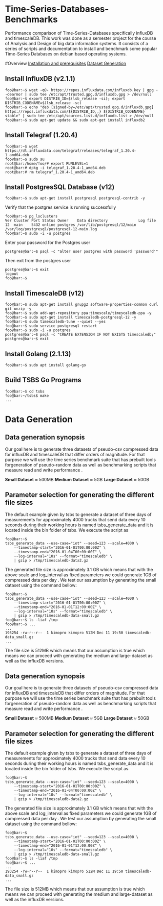 # Time-Series-Databases-Benchmarks

Performance comparison of Time-Series-Databases specifically influxDB and timescaleDB.
This work was done as a semester project for the course of Analysis and Design of big
data information systems. It consists of a series of scripts and documentation to install
and benchmark some popular Time-Series Databases on debian based operating systems.

#Overview
[Installation and prerequisites](#install-telegraf-(1.20.4))
[Dataset Generation](#data-generation)



## Install InfluxDB (v2.1.1)
```console
foo@bar:~$ wget -qO- https://repos.influxdata.com/influxdb.key | gpg --dearmor | sudo tee /etc/apt/trusted.gpg.d/influxdb.gpg > /dev/null
foo@bar:~$ export DISTRIB_ID=$(lsb_release -si); export DISTRIB_CODENAME=$(lsb_release -sc)
foo@bar:~$ echo "deb [signed-by=/etc/apt/trusted.gpg.d/influxdb.gpg] https://repos.influxdata.com/${DISTRIB_ID,,} ${DISTRIB_CODENAME} stable" | sudo tee /etc/apt/sources.list.d/influxdb.list > /dev/null
foo@bar:~$ sudo apt-get update && sudo apt-get install influxdb2
```

## Install Telegraf (1.20.4)
```console
foo@bar:~$ wget https://dl.influxdata.com/telegraf/releases/telegraf_1.20.4-1_amd64.deb
foo@bar:~$ sudo su
root@bar:/home/foo/# export RUNLEVEL=1
root@bar:# dpkg -i telegraf_1.20.4-1_amd64.deb
root@bar:# rm telegraf_1.20.4-1_amd64.deb
```

## Install PostgresSQL Database (v12)
```console
foo@bar:~$ sudo apt-get install postgresql postgresql-contrib -y
```
Verify that the postgres service is running successfully
```console 
foo@bar:~$ pg_lsclusters
Ver Cluster Port Status Owner    Data directory              Log file
12  main    5432 online postgres /var/lib/postgresql/12/main /var/log/postgresql/postgresql-12-main.log
foo@bar:~$ sudo -i -u postgres
```
Enter your password for the Postgres user 
```console 
postgres@bar:~$ psql -c "alter user postgres with password 'password'"
```
Then exit from the postgres user
```console 
postgres@bar:~$ exit
logout
foo@bar:~$ 
```

## Install TimescaleDB (v12)
```console 
foo@bar:~$ sudo apt-get install gnupg2 software-properties-common curl git unzip -y
foo@bar:~$ sudo add-apt-repository ppa:timescale/timescaledb-ppa -y
foo@bar:~$ sudo apt-get install timescaledb-postgresql-12 -y
foo@bar:~$ sudo timescaledb-tune --quiet --yes
foo@bar:~$ sudo service postgresql restart
foo@bar:~$ sudo -i -u postgres
postgres@bar:~$ psql -c "CREATE EXTENSION IF NOT EXISTS timescaledb;"
postgres@bar:~$ exit
```



## Install Golang (2.1.13)
```console 
foo@bar:~$ sudo apt install golang-go
```

## Build TSBS Go Programs

```console 
foo@bar:~$ cd tsbs
foo@bar:~/tsbs$ make
...

```
# Data Generation

## Data generation synopsis
Our goal here is to generate three datasets of pseudo-csv compressed data for influxDB and timescaleDB that differ orders of magnitude. For that purpose we will use the time series benchmark suite that has prebuilt tools forgeneration of pseudo-random data as well as benchmarking scripts that measure read and write performance .

<b>Small Dataset</b> ≈ 500MB
<b>Medium Dataset</b> ≈ 5GB
<b>Large Dataset</b> ≈ 50GB


## Parameter selection for generating the different file sizes

The default example given by tsbs to generate a dataset of three days of measurements for 
approximately 4000 trucks that send data every 10 seconds during their working hours is
named tsbs_generate_data and it is located inside the bin folder of tsbs. We execute the
script as
```console 
foo@bar:~$
tsbs_generate_data --use-case="iot" --seed=123 --scale=4000 \
    --timestamp-start="2016-01-01T00:00:00Z" \
    --timestamp-end="2016-01-04T00:00:00Z" \
    --log-interval="10s" --format="timescaledb" \
    | gzip > /tmp/timescaledb-data2.gz
```
The generated file size is approximately 3.1 GB which means that with the above scale and log_interval as fixed parameters we could generate 1GB of compressed data per day . We test our assumption by generating the small dataset using the command bellow:

```console 
foo@bar:~$
tsbs_generate_data --use-case="iot" --seed=123 --scale=4000 \
    --timestamp-start="2016-01-01T00:00:00Z" \
    --timestamp-end="2016-01-01T12:00:00Z" \
    --log-interval="10s" --format="timescaledb" \
    | gzip > /tmp/timescaledb-data-small.gz
foo@bar:~$ ls -liaf /tmp
foo@bar:~$ ...
...
193254 -rw-r--r--  1 kimopro kimopro 512M Dec 11 19:50 timescaledb-data_small.gz
...
```
The file size is 512MB which means that our assumption is true which means we can proceed with generating the medium and large-dataset as well as the influxDB versions.



## Data generation synopsis
Our goal here is to generate three datasets of pseudo-csv compressed data for influxDB and timescaleDB that differ orders of magnitude. For that purpose we will use the time series benchmark suite that has prebuilt tools forgeneration of pseudo-random data as well as benchmarking scripts that measure read and write performance .

<b>Small Dataset</b> ≈ 500MB
<b>Medium Dataset</b> ≈ 5GB
<b>Large Dataset</b> ≈ 50GB


## Parameter selection for generating the different file sizes

The default example given by tsbs to generate a dataset of three days of measurements for 
approximately 4000 trucks that send data every 10 seconds during their working hours is
named tsbs_generate_data and it is located inside the bin folder of tsbs. We execute the
script as
```console 
foo@bar:~$
tsbs_generate_data --use-case="iot" --seed=123 --scale=4000 \
    --timestamp-start="2016-01-01T00:00:00Z" \
    --timestamp-end="2016-01-04T00:00:00Z" \
    --log-interval="10s" --format="timescaledb" \
    | gzip > /tmp/timescaledb-data2.gz
```
The generated file size is approximately 3.1 GB which means that with the above scale and log_interval as fixed parameters we could generate 1GB of compressed data per day . We test our assumption by generating the small dataset using the command bellow:

```console 
foo@bar:~$
tsbs_generate_data --use-case="iot" --seed=123 --scale=4000 \
    --timestamp-start="2016-01-01T00:00:00Z" \
    --timestamp-end="2016-01-01T12:00:00Z" \
    --log-interval="10s" --format="timescaledb" \
    | gzip > /tmp/timescaledb-data-small.gz
foo@bar:~$ ls -liaf /tmp
foo@bar:~$ ...
...
193254 -rw-r--r--  1 kimopro kimopro 512M Dec 11 19:50 timescaledb-data_small.gz
...
```
The file size is 512MB which means that our assumption is true which means we can proceed with generating the medium and large-dataset as well as the influxDB versions.

